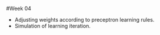 #Week 04

- Adjusting weights according to preceptron learning rules.
- Simulation of learning iteration.
